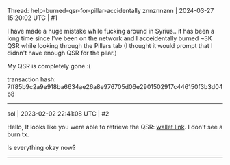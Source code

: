Thread: help-burned-qsr-for-pillar-accidentally
znnznnznn | 2024-03-27 15:20:02 UTC | #1

 I have made a huge mistake while fucking around in Syrius.. it has been a long time since I've been on the network and I acceidentally burned ~3K QSR while looking through the Pillars tab (I thought it would prompt that I didnn't have enough QSR for the pllar.)

My QSR is completely gone :( 

transaction hash: 
7ff85b9c2a9e918ba6634ae26a8e976705d06e2901502917c446150f3b3d04b8

-------------------------

sol | 2023-02-02 22:41:08 UTC | #2

Hello,
It looks like you were able to retrieve the QSR: [wallet link](https://zenonhub.io/explorer/account/z1qpp32t3uctrelxpwdq9wrz8avh0njpsvcy8ewc). I don't see a burn tx.

Is everything okay now?

-------------------------

